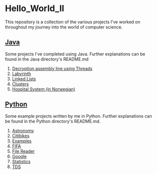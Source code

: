 # Hello_World_II

This repository is a collection of the various projects I've worked on throughout my journey into the world of computer science.

## [Java](Java)
Some projects I've completed using Java. Further explanations can be found in the Java directory's README.md

1. [Decryption assembly line using Threads](Java/DecryptionWithThreads)
2. [Labyrinth](Java/Labyrinth)
3. [Linked Lists](Java/LinkedLists)
4. [Clusters](Java/SimpleClusters)
5. [Hospital System (in Norwegian)](Java/SykehusSystem)

## [Python](Python)
Some example projects written by me in Python. Further explanations can be found in the Python directory's README.md.

1. [Astronomy](Python/Astronomy)
2. [Citibikes](Python/Citibikes)
3. [Examples](Python/Examples)
4. [FIFA](Python/FIFA)
5. [File Reader](Python/FileReader)
6. [Google](Python/Google)
7. [Statistics](Python/Statistics)
8. [TDS](Python/TDS)
